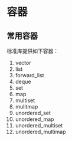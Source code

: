 # 容器
## 常用容器
标准库提供如下容器：

  1. vector
  1. list
  1. forward_list
  1. deque
  1. set
  1. map
  1. multiset
  1. mulitmap
  1. unordered_set
  1. unordered_map
  1. unordered_multiset
  1. unordered_multimap
